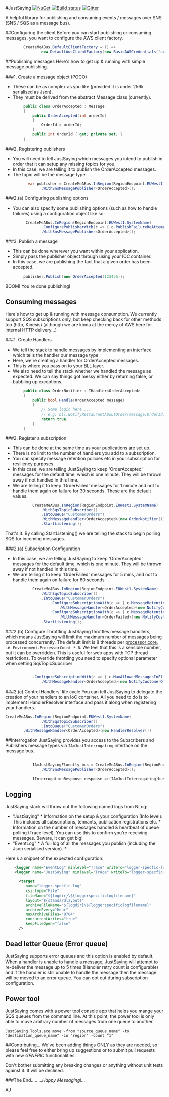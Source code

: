 #JustSaying
[![NuGet](https://img.shields.io/nuget/v/JustSaying.svg?maxAge=3600)](https://www.nuget.org/packages/JustSaying/)
[![Build status](https://ci.appveyor.com/api/projects/status/vha51pup5lcnesu3/branch/develop?svg=true)](https://ci.appveyor.com/project/justeattech/justsaying)
[![Gitter](https://img.shields.io/gitter/room/justeat/JustSaying.js.svg?maxAge=2592000)](https://gitter.im/justeat/JustSaying)

A helpful library for publishing and consuming events / messages over SNS (SNS / SQS as a message bus).

##Configuring the client
Before you can start publishing or consuming messages, you want to configure the AWS client factory.

````c#
        CreateMeABus.DefaultClientFactory = () => 
			    new DefaultAwsClientFactory(new BasicAWSCredentials("accessKey", "secretKey"))
````

##Publishing messages
Here's how to get up & running with simple message publishing.

###1. Create a message object (POCO)

* These can be as complex as you like (provided it is under 256k serialised as Json).
* They must be derived from the abstract Message class (currently).

````c#
        public class OrderAccepted : Message
        {
            public OrderAccepted(int orderId)
            {
                OrderId = orderId;
            }
            public int OrderId { get; private set; }
        }
````

###2. Registering publishers
* You will need to tell JustSaying which messages you intend to publish in order that it can setup any missing topics for you.
* In this case, we are telling it to publish the OrderAccepted messages.
* The topic will be the message type.

````c#
          var publisher = CreateMeABus.InRegion(RegionEndpoint.EUWest1.SystemName)
                .WithSnsMessagePublisher<OrderAccepted>();
````


###2.(a) Configuring publishing options
* You can also specify some publishing options (such as how to handle failures) using a configuration object like so:

````c#
         CreateMeABus.InRegion(RegionEndpoint.EUWest1.SystemName)
                .ConfigurePublisherWith(c => { c.PublishFailureReAttempts = 3; c.PublishFailureBackoffMilliseconds = 50; })
                .WithSnsMessagePublisher<OrderAccepted>(); 
````


###3. Publish a message

* This can be done wherever you want within your application.
* Simply pass the publisher object through using your IOC container.
* In this case, we are publishing the fact that a given order has been accepted.

````c#
        publisher.Publish(new OrderAccepted(123456));
````

BOOM! You're done publishing!

## Consuming messages
Here's how to get up & running with message consumption.
We currently support SQS subscriptions only, but keep checking back for other methods too (http, Kinesis)
(although we are kinda at the mercy of AWS here for internal HTTP delivery...)


###1. Create Handlers
* We tell the stack to handle messages by implementing an interface which tells the handler our message type
* Here, we're creating a handler for OrderAccepted messages.
* This is where you pass on to your BLL layer.
* We also need to tell the stack whether we handled the message as expected. We can say things got messy either by returning false, or bubbling up exceptions.

````c#
        public class OrderNotifier : IHandler<OrderAccepted>
        {
            public bool Handle(OrderAccepted message)
            {
                // Some logic here ... 
                // e.g. bll.NotifyRestaurantAboutOrder(message.OrderId);
                return true;
            }
        }
````

###2. Register a subscription
* This can be done at the same time as your publications are set up.
* There is no limit to the number of handlers you add to a subscription.
* You can specify message retention policies etc in your subscription for resiliency purposes.
* In this case, we are telling JustSaying to keep 'OrderAccepted' messages for the default time, which is one minute. They will be thrown away if not handled in this time.
* We are telling it to keep 'OrderFailed' messages for 1 minute and not to handle them again on failure for 30 seconds. These are the default values.

````c#
            CreateMeABus.InRegion(RegionEndpoint.EUWest1.SystemName)
                .WithSqsTopicSubscriber()
                .IntoQueue("CustomerOrders")
                .WithMessageHandler<OrderAccepted>(new OrderNotifier())
                .StartListening();
````

That's it. By calling StartListening() we are telling the stack to begin polling SQS for incoming messages.


###2.(a) Subscription Configuration
* In this case, we are telling JustSaying to keep 'OrderAccepted' messages for the default time, which is one minute. They will be thrown away if not handled in this time.
* We are telling it to keep 'OrderFailed' messages for 5 mins, and not to handle them again on failure for 60 seconds

````c#
            CreateMeABus.InRegion(RegionEndpoint.EUWest1.SystemName)
                .WithSqsTopicSubscriber()
                .IntoQueue("CustomerOrders")
                    .ConfigureSubscriptionWith(c => { c.MessageRetentionSeconds = 60; })
                        .WithMessageHandler<OrderAccepted>(new NotifyCustomerOfAcceptedOrder())
                    .ConfigureSubscriptionWith(c => { c.MessageRetentionSeconds = 300; c.VisibilityTimeoutSeconds = 60; })
                        .WithMessageHandler<OrderFailed>(new NotifyCustomerOfFailedOrder())
                .StartListening();
````


###2.(b) Configure Throttling
JustSaying throttles message handllers, which means JustSaying will limit the maximum number of messages being processed concurrently. The default limit is 8 threads per [processor core](https://msdn.microsoft.com/en-us/library/system.environment.processorcount.aspx), i.e. `Environment.ProcessorCount * 8`. 
We feel that this is a sensible number, but it can be overridden. This is useful for web apps with TCP thread restrictions.
To override throttling you need to specify optional parameter when setting SqsTopicSubcriber

````c#

            .ConfigureSubscriptionWith(c => { c.MaxAllowedMessagesInFlight = 100; })
                .WithMessageHandler<OrderAccepted>(new NotifyCustomerOfAcceptedOrder())

````

###2.(c) Control Handlers' life cycle
You can tell JustSaying to delegate the creation of your handlers to an IoC container. All you need to do is to implement IHandlerResolver interface and pass it along when registering your handlers.
````c#
CreateMeABus.InRegion(RegionEndpoint.EUWest1.SystemName)
                .WithSqsTopicSubscriber()
                .IntoQueue("CustomerOrders")
		.WithMessageHandler<OrderAccepted>(new HandlerResolver())
````

##Interrogation
JustSaying provides you access to the Subscribers and Publishers message types via ````IAmJustInterrogating```` interface on the message bus.

```c#

            IAmJustSayingFluently bus = CreateMeABus.InRegion(RegionEndpoint.EUWest1.SystemName)
                .WithSnsMessagePublisher<OrderAccepted>();
            
            IInterrogationResponse response =((IAmJustInterrogating)bus).WhatDoIHave();
```

## Logging

JustSaying stack will throw out the following named logs from NLog:
* "JustSaying"
        * Information on the setup & your configuration (Info level). This includes all subscriptions, tennants, publication registrations etc.
        * Information on the number of messages handled & heartbeat of queue polling (Trace level). You can use this to confirm you're receiving messages. Beware, it can get big!
* "EventLog"
        * A full log of all the messages you publish (including the Json serialised version).
        * 

Here's a snippet of the expected configuration:

````xml
    <logger name="EventLog" minlevel="Trace" writeTo="logger-specfic-log" final="true" />
    <logger name="JustSaying" minlevel="Trace" writeTo="logger-specfic-log" final="true" />
    
      <target
         name="logger-specfic-log"
         xsi:type="File"
         fileName="${logdir}\${loggerspecificlogfilename}"
         layout="${standardlayout}"
         archiveFileName="${logdir}\${loggerspecificlogfilename}"
         archiveEvery="Hour"
         maxArchiveFiles="8784"
         concurrentWrites="true"
         keepFileOpen="false"
      />
````

## Dead letter Queue (Error queue)

JustSaying supports error queues and this option is enabled by default. When a handler is unable to handle a message, JustSaying will attempt to re-deliver the message up to 5 times (Handler retry count is configurable) and if the handler is still unable to handle the message then the message will be moved to an error queue. 
You can opt out during subscription configuration.

## Power tool

JustSaying comes with a power tool console app that helps you mange your SQS queues from the command line.
At this point, the power tool is only able to move arbitrary number of messages from one queue to another.
````
JustSaying.Tools.exe move -from "source_queue_name" -to "destination_queue_name" -in "region" -count "1"
````

##Contributing...
We've been adding things ONLY as they are needed, so please feel free to either bring up suggestions or to submit pull requests with new *GENERIC* functionalities.

Don't bother submitting any breaking changes or anything without unit tests against it. It will be declined.

###The End.....
...*Happy Messaging!...*

AJ
